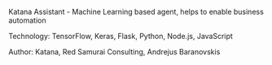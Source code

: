 Katana Assistant - Machine Learning based agent, helps to enable business automation

Technology: TensorFlow, Keras, Flask, Python, Node.js, JavaScript

Author: Katana, Red Samurai Consulting, Andrejus Baranovskis

